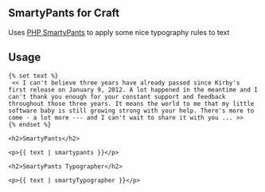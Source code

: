 ## SmartyPants for Craft

Uses [PHP SmartyPants](https://github.com/michelf/php-smartypants) to apply some nice typography rules to text

## Usage

```twig
{% set text %}
 << I can't believe three years have already passed since Kirby's first release on January 9, 2012. A lot happened in the meantime and I can't thank you enough for your constant support and feedback throughout those three years. It means the world to me that my little software baby is still growing strong with your help. There's more to come - a lot more --- and I can't wait to share it with you ... >>
{% endset %}

<h2>SmartyPants</h2>

<p>{{ text | smartypants }}</p>

<h2>SmartyPants Typographer</h2>

<p>{{ text | smartyTypographer }}</p>
```